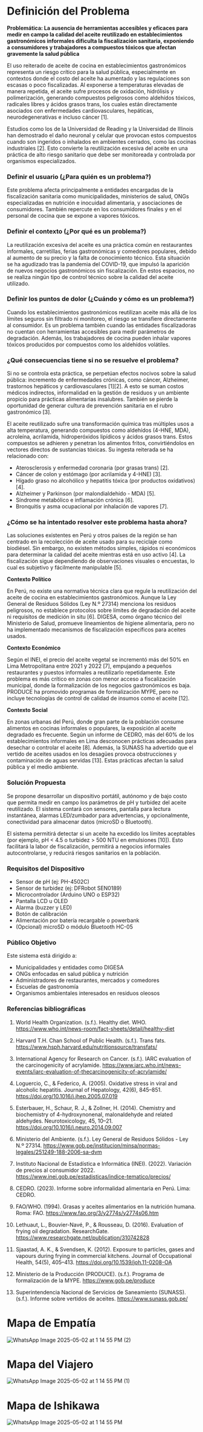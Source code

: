 # Definición del Problema

**Problemática: La ausencia de herramientas accesibles y eficaces para medir en campo la calidad del aceite reutilizado en establecimientos gastronómicos informales dificulta la fiscalización sanitaria, exponiendo a consumidores y trabajadores a compuestos tóxicos que afectan gravemente la salud pública**

El uso reiterado de aceite de cocina en establecimientos gastronómicos representa un riesgo crítico para la salud pública, especialmente en contextos donde el costo del aceite ha aumentado y las regulaciones son escasas o poco fiscalizadas. Al exponerse a temperaturas elevadas de manera repetida, el aceite sufre procesos de oxidación, hidrólisis y polimerización, generando compuestos peligrosos como aldehídos tóxicos, radicales libres y ácidos grasos trans, los cuales están directamente asociados con enfermedades cardiovasculares, hepáticas, neurodegenerativas e incluso cáncer [1]. 

Estudios como los de la Universidad de Reading y la Universidad de Illinois han demostrado el daño neuronal y celular que provocan estos compuestos cuando son ingeridos o inhalados en ambientes cerrados, como las cocinas industriales [2]. Esto convierte la reutilización excesiva del aceite en una práctica de alto riesgo sanitario que debe ser monitoreada y controlada por organismos especializados.

### Definir el usuario (¿Para quién es un problema?)

Este problema afecta principalmente a entidades encargadas de la fiscalización sanitaria como municipalidades, ministerios de salud, ONGs especializadas en nutrición e inocuidad alimentaria, y asociaciones de consumidores. También repercute en los consumidores finales y en el personal de cocina que se expone a vapores tóxicos.

### Definir el contexto (¿Por qué es un problema?)

La reutilización excesiva del aceite es una práctica común en restaurantes informales, carretillas, ferias gastronómicas y comedores populares, debido al aumento de su precio y la falta de conocimiento técnico. Esta situación se ha agudizado tras la pandemia del COVID-19, que impulsó la aparición de nuevos negocios gastronómicos sin fiscalización. En estos espacios, no se realiza ningún tipo de control técnico sobre la calidad del aceite utilizado.

### Definir los puntos de dolor (¿Cuándo y cómo es un problema?)

Cuando los establecimientos gastronómicos reutilizan aceite más allá de los límites seguros sin filtrado ni monitoreo, el riesgo se transfiere directamente al consumidor. Es un problema también cuando las entidades fiscalizadoras no cuentan con herramientas accesibles para medir parámetros de degradación. Además, los trabajadores de cocina pueden inhalar vapores tóxicos producidos por compuestos como los aldehídos volátiles.

### ¿Qué consecuencias tiene si no se resuelve el problema?

Si no se controla esta práctica, se perpetúan efectos nocivos sobre la salud pública: incremento de enfermedades crónicas, como cáncer, Alzheimer, trastornos hepáticos y cardiovasculares [1][2]. A esto se suman costos médicos indirectos, informalidad en la gestión de residuos y un ambiente propicio para prácticas alimentarias insalubres. También se pierde la oportunidad de generar cultura de prevención sanitaria en el rubro gastronómico [3].

El aceite reutilizado sufre una transformación química tras múltiples usos a alta temperatura, generando compuestos como aldehídos (4-HNE, MDA), acroleína, acrilamida, hidroperóxidos lipídicos y ácidos grasos trans. Estos compuestos se adhieren y penetran los alimentos fritos, convirtiéndolos en vectores directos de sustancias tóxicas. Su ingesta reiterada se ha relacionado con:
- Aterosclerosis y enfermedad coronaria (por grasas trans) [2].
- Cáncer de colon y estómago (por acrilamida y 4-HNE) [3].
- Hígado graso no alcohólico y hepatitis tóxica (por productos oxidativos) [4].
- Alzheimer y Parkinson (por malondialdehído - MDA) [5].
- Síndrome metabólico e inflamación crónica [6].
- Bronquitis y asma ocupacional por inhalación de vapores [7].

### ¿Cómo se ha intentado resolver este problema hasta ahora?

Las soluciones existentes en Perú y otros países de la región se han centrado en la recolección de aceite usado para su reciclaje como biodiésel. Sin embargo, no existen métodos simples, rápidos ni económicos para determinar la calidad del aceite mientras está en uso activo [4]. La fiscalización sigue dependiendo de observaciones visuales o encuestas, lo cual es subjetivo y fácilmente manipulable [5].

**Contexto Político**

En Perú, no existe una normativa técnica clara que regule la reutilización del aceite de cocina en establecimientos gastronómicos. Aunque la Ley General de Residuos Sólidos (Ley N.º 27314) menciona los residuos peligrosos, no establece protocolos sobre límites de degradación del aceite ni requisitos de medición in situ [6]. DIGESA, como órgano técnico del Ministerio de Salud, promueve lineamientos de higiene alimentaria, pero no ha implementado mecanismos de fiscalización específicos para aceites usados. 

**Contexto Económico**

Según el INEI, el precio del aceite vegetal se incrementó más del 50% en Lima Metropolitana entre 2021 y 2022 [7], empujando a pequeños restaurantes y puestos informales a reutilizarlo repetidamente. Este problema es más crítico en zonas con menor acceso a fiscalización municipal, donde la formalización de los negocios gastronómicos es baja. PRODUCE ha promovido programas de formalización MYPE, pero no incluye tecnologías de control de calidad de insumos como el aceite [12]. 

**Contexto Social**

En zonas urbanas del Perú, donde gran parte de la población consume alimentos en cocinas informales o populares, la exposición al aceite degradado es frecuente. Según un informe de CEDRO, más del 60% de los establecimientos informales en Lima desconocen prácticas adecuadas para desechar o controlar el aceite [8]. Además, la SUNASS ha advertido que el vertido de aceites usados en los desagües provoca obstrucciones y contaminación de aguas servidas [13]. Estas prácticas afectan la salud pública y el medio ambiente.

### Solución Propuesta
Se propone desarrollar un dispositivo portátil, autónomo y de bajo costo que permita medir en campo los parámetros de pH y turbidez del aceite reutilizado. El sistema contará con sensores, pantalla para lectura instantánea, alarmas LED/zumbador para advertencias, y opcionalmente, conectividad para almacenar datos (microSD o Bluetooth).

El sistema permitirá detectar si un aceite ha excedido los límites aceptables (por
ejemplo, pH < 4.5 o turbidez > 500 NTU en emulsiones [10]). Esto facilitará la labor de
fiscalización, permitirá a negocios informales autocontrolarse, y reducirá riesgos
sanitarios en la población.

### Requisitos del Dispositivo
- Sensor de pH (ej: PH-4502C)
- Sensor de turbidez (ej: DFRobot SEN0189)
- Microcontrolador (Arduino UNO o ESP32)
- Pantalla LCD u OLED
- Alarma (buzzer y LED)
- Botón de calibración
- Alimentación por batería recargable o powerbank
- (Opcional) microSD o módulo Bluetooth HC-05
  
### Público Objetivo 

Este sistema está dirigido a:

- Municipalidades y entidades como DIGESA
- ONGs enfocadas en salud pública y nutrición
- Administradores de restaurantes, mercados y comedores
- Escuelas de gastronomía
- Organismos ambientales interesados en residuos oleosos

### Referencias bibliográficas

1) World Health Organization. (s.f.). Healthy diet. WHO. https://www.who.int/news-room/fact-sheets/detail/healthy-diet

2) Harvard T.H. Chan School of Public Health. (s.f.). Trans fats. https://www.hsph.harvard.edu/nutritionsource/transfats/

3) International Agency for Research on Cancer. (s.f.). IARC evaluation of the carcinogenicity of acrylamide. https://www.iarc.who.int/news-events/iarc-evaluation-of-thecarcinogenicity-of-acrylamide/

4) Loguercio, C., & Federico, A. (2005). Oxidative stress in viral and alcoholic hepatitis. Journal of Hepatology, 42(6), 845–851. https://doi.org/10.1016/j.jhep.2005.07.019

5) Esterbauer, H., Schaur, R. J., & Zollner, H. (2014). Chemistry and biochemistry of 4-hydroxynonenal, malonaldehyde and related aldehydes. Neurotoxicology, 45, 10–21. https://doi.org/10.1016/j.neuro.2014.09.007

6) Ministerio del Ambiente. (s.f.). Ley General de Residuos Sólidos - Ley N.º 27314. https://www.gob.pe/institucion/minsa/normas-legales/251249-188-2006-sa-dvm

7) Instituto Nacional de Estadística e Informática (INEI). (2022). Variación de precios al consumidor 2022. https://www.inei.gob.pe/estadisticas/indice-tematico/precios/

8) CEDRO. (2023). Informe sobre informalidad alimentaria en Perú. Lima: CEDRO.

9) FAO/WHO. (1994). Grasas y aceites alimentarios en la nutrición humana. Roma: FAO. https://www.fao.org/3/y2774s/y2774s06.htm

10) Lethuaut, L., Bouvier-Navé, P., & Rousseau, D. (2016). Evaluation of frying oil degradation. ResearchGate. https://www.researchgate.net/publication/310742828

11) Sjaastad, A. K., & Svendsen, K. (2012). Exposure to particles, gases and vapours during frying in commercial kitchens. Journal of Occupational Health, 54(5), 405–413. https://doi.org/10.1539/joh.11-0208-OA

12) Ministerio de la Producción (PRODUCE). (s.f.). Programa de formalización de la MYPE. https://www.gob.pe/produce

13) Superintendencia Nacional de Servicios de Saneamiento (SUNASS). (s.f.). Informe sobre vertidos de aceites. https://www.sunass.gob.pe/

# Mapa de Empatía
![WhatsApp Image 2025-05-02 at 1 14 55 PM (2)](https://github.com/user-attachments/assets/daa28ac6-3453-4b49-af6f-ed795f028ffd)


# Mapa del Viajero
![WhatsApp Image 2025-05-02 at 1 14 55 PM (1)](https://github.com/user-attachments/assets/5f3700de-ac01-406a-bfdb-ddc47588fa55)


# Mapa de Ishikawa
![WhatsApp Image 2025-05-02 at 1 14 55 PM](https://github.com/user-attachments/assets/9639c042-5674-4867-a43f-c63ad670bc57)
